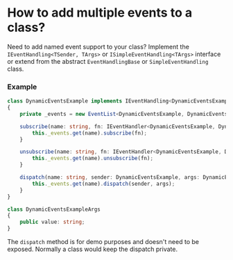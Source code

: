 ﻿# How to add multiple events to a class?

Need to add named event support to your class? Implement the `IEventHandling<TSender, TArgs>` or 
`ISimpleEventHandling<TArgs>` interface or extend from the abstract `EventHandlingBase` or `SimpleEventHandling` class. 

### Example
```typescript
class DynamicEventsExample implements IEventHandling<DynamicEventsExample, DynamicEventsExampleArgs>
{
    private _events = new EventList<DynamicEventsExample, DynamicEventsExampleArgs>();

    subscribe(name: string, fn: IEventHandler<DynamicEventsExample, DynamicEventsExampleArgs>) {
        this._events.get(name).subscribe(fn);
    }

    unsubscribe(name: string, fn: IEventHandler<DynamicEventsExample, DynamicEventsExampleArgs>) {
        this._events.get(name).unsubscribe(fn);
    }

    dispatch(name: string, sender: DynamicEventsExample, args: DynamicEventsExampleArgs) {
        this._events.get(name).dispatch(sender, args);
    }
}

class DynamicEventsExampleArgs
{
	public value: string;
}
```

The `dispatch` method is for demo purposes and doesn't need to be exposed. Normally a class would keep the dispatch private.
